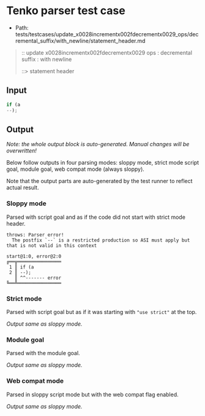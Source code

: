 # Tenko parser test case

- Path: tests/testcases/update_x0028incrementx002fdecrementx0029_ops/decremental_suffix/with_newline/statement_header.md

> :: update x0028incrementx002fdecrementx0029 ops : decremental suffix : with newline
>
> ::> statement header

## Input

`````js
if (a
--);
`````

## Output

_Note: the whole output block is auto-generated. Manual changes will be overwritten!_

Below follow outputs in four parsing modes: sloppy mode, strict mode script goal, module goal, web compat mode (always sloppy).

Note that the output parts are auto-generated by the test runner to reflect actual result.

### Sloppy mode

Parsed with script goal and as if the code did not start with strict mode header.

`````
throws: Parser error!
  The postfix `--` is a restricted production so ASI must apply but that is not valid in this context

start@1:0, error@2:0
╔══╦════════════════
 1 ║ if (a
 2 ║ --);
   ║ ^^------- error
╚══╩════════════════

`````

### Strict mode

Parsed with script goal but as if it was starting with `"use strict"` at the top.

_Output same as sloppy mode._

### Module goal

Parsed with the module goal.

_Output same as sloppy mode._

### Web compat mode

Parsed in sloppy script mode but with the web compat flag enabled.

_Output same as sloppy mode._
